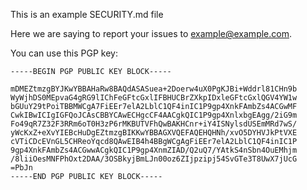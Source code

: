 This is an example SECURITY.md file

Here we are saying to report your issues to <example@example.com>.

You can use this PGP key:

```pgp
-----BEGIN PGP PUBLIC KEY BLOCK-----

mDMEZtmzgBYJKwYBBAHaRw8BAQdASASuea+2Doerw4uX0PgKJBi+Wddrl81CHn9b
WyWjhDS0MEpvaG4gRG9lIChFeGFtcGxlIFBHUCBrZXkpIDxleGFtcGxlQGV4YW1w
bGUuY29tPoiTBBMWCgA7FiEEr7elA2LblC1QF4inIC1P9gp4XnkFAmbZs4ACGwMF
CwkIBwICIgIGFQoJCAsCBBYCAwECHgcCF4AACgkQIC1P9gp4XnlxbgEAgg/2iG9m
Fo49qR7Z32F3RRm6oT0H3zP6rMKBUTVFhQwBAKHCnr+iY4ISNylsdUSEmMRd7wS/
yWcKxZ+eXvYIEBcHuDgEZtmzgBIKKwYBBAGXVQEFAQEHQHNh/xvO5DYHVJkPtVXE
cVTiCDcEVnGL5CHReoYqcd8QAwEIB4h4BBgWCgAgFiEEr7elA2LblC1QF4inIC1P
9gp4XnkFAmbZs4ACGwwACgkQIC1P9gp4XnmZIAD/Q2uQ7/YAtkS4nSbn4OuEMhjm
/8liiOesMNFPhOxt2DAA/3OSBkyjBmLJn00oz6ZIjpzipj54SvGTe3T8UwX7jUcG
=PbJn
-----END PGP PUBLIC KEY BLOCK-----
```
